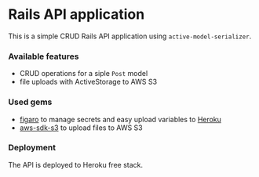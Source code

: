 # Rails API application

This is a simple CRUD Rails API application using `active-model-serializer`.

### Available features

- CRUD operations for a siple `Post` model
- file uploads with ActiveStorage to AWS S3


### Used gems

- [figaro](https://github.com/laserlemon/figaro) to manage secrets and easy upload variables to [Heroku](https://www.heroku.com/home)
- [aws-sdk-s3](https://github.com/aws/aws-sdk-ruby) to upload files to AWS S3

### Deployment

The API is deployed to Heroku free stack.
